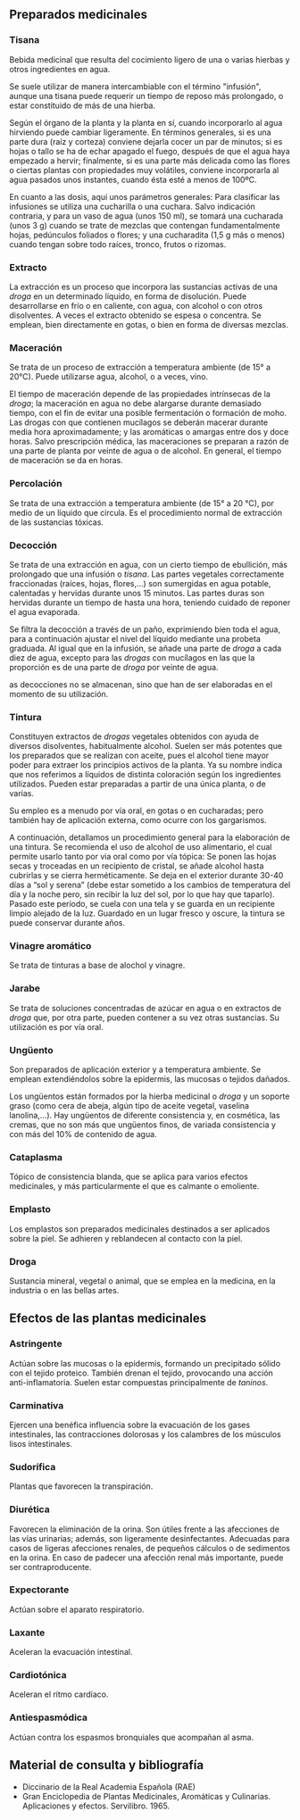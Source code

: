 ## Preparados medicinales

### Tisana
Bebida medicinal que resulta del cocimiento ligero de una o varias hierbas y otros ingredientes en agua.

Se suele utilizar de manera intercambiable con el término "infusión", aunque una tisana puede requerir un tiempo de reposo más prolongado, o estar constituido de más de una hierba.

Según el órgano de la planta y la planta en sí, cuando incorporarlo al agua hirviendo puede cambiar ligeramente. En términos generales, si es una parte dura (raíz y corteza) conviene dejarla cocer un par de minutos; si es hojas o tallo se ha de echar apagado el fuego, después de que el agua haya empezado a hervir; finalmente, si es una parte más delicada como las flores o ciertas plantas con propiedades muy volátiles, conviene incorporarla al agua pasados unos instantes, cuando ésta esté a menos de 100ºC.

En cuanto a las dosis, aquí unos parámetros generales: Para clasificar las infusiones se utiliza una cucharilla o una cuchara. Salvo indicación contraria, y para un vaso de agua (unos 150 ml), se tomará una cucharada (unos 3 g) cuando se trate de mezclas que contengan fundamentalmente hojas, pedúnculos foliados o flores; y una cucharadita (1,5 g más o menos) cuando tengan sobre todo raíces, tronco, frutos o rizomas.

### Extracto
La extracción es un proceso que incorpora las sustancias activas de una _droga_ en un determinado líquido, en forma de disolución. Puede desarrollarse en frío o en caliente, con agua, con alcohol o con otros disolventes. A veces el extracto obtenido se espesa o concentra. Se emplean, bien directamente en gotas, o bien en forma de diversas mezclas.

### Maceración
Se trata de un proceso de extracción a temperatura ambiente (de 15° a 20°C). Puede utilizarse agua, alcohol, o a veces, vino.

El tiempo de maceración depende de las propiedades intrínsecas de la _droga_; la maceración en agua no debe alargarse durante demasiado tiempo, con el fin de evitar una posible fermentación o formación de moho. Las drogas con que contienen mucílagos se deberán macerar durante media hora aproximadamente; y las aromáticas o amargas entre dos y doce horas. Salvo prescripción médica, las maceraciones se preparan a razón de una parte de planta por veinte de agua o de alcohol. En general, el tiempo de maceración se da en horas.

### Percolación
Se trata de una extracción a temperatura ambiente (de 15° a 20 °C), por medio de un líquido que circula. Es el procedimiento normal de extracción de las sustancias tóxicas.

### Decocción
Se trata de una extracción en agua, con un cierto tiempo de ebullición, más prolongado que una infusión o _tisana_. Las partes vegetales correctamente fraccionadas (raíces, hojas, flores,...) son sumergidas en agua potable, calentadas y hervidas durante unos 15 minutos. Las partes duras son hervidas durante un tiempo de hasta una hora, teniendo cuidado de reponer el agua evaporada.

Se filtra la decocción a través de un paño, exprimiendo bien toda el agua, para a continuación ajustar el nivel del líquido mediante una probeta graduada. Al igual que en la infusión, se añade una parte de _droga_ a cada diez de agua, excepto para las _drogas_ con mucílagos en las que la proporción es de una parte de _droga_ por veinte de agua.

as decocciones no se almacenan, sino que han de ser elaboradas en el momento de su utilización.

### Tintura
Constituyen extractos de _drogas_ vegetales obtenidos con ayuda de diversos disolventes, habitualmente alcohol. Suelen ser más potentes que los preparados que se realizan con aceite, pues el alcohol tiene mayor poder para extraer los principios activos de la planta. Ya su nombre indica que nos referimos a líquidos de distinta coloración según los ingredientes utilizados. Pueden estar preparadas a partir de una única planta, o de varias.

Su empleo es a menudo por vía oral, en gotas o en cucharadas; pero también hay de aplicación externa, como ocurre con los gargarismos.

A continuación, detallamos un procedimiento general para la elaboración de una tintura. Se recomienda el uso de alcohol de uso alimentario, el cual permite usarlo tanto por via oral como por vía tópica: Se ponen las hojas secas y troceadas en un recipiento de cristal, se añade alcohol hasta cubrirlas y se cierra herméticamente. Se deja en el exterior durante 30-40 días a “sol y serena” (debe estar sometido a los cambios de temperatura del día y la noche pero, sin recibir la luz del sol, por lo que hay que taparlo). Pasado este período, se cuela con una tela y se guarda en un recipiente limpio alejado de la luz. Guardado en un lugar fresco y oscure, la tintura se puede conservar durante años.

### Vinagre aromático

Se trata de tinturas a base de alochol y vinagre.

### Jarabe
Se trata de soluciones concentradas de azúcar en agua o en extractos de _droga_ que, por otra parte, pueden contener a su vez otras sustancias. Su utilización es por vía oral.

### Ungüento
Son preparados de aplicación exterior y a temperatura ambiente. Se emplean extendiéndolos sobre la epidermis, las mucosas o tejidos dañados.

Los ungüentos están formados por la hierba medicinal o _droga_ y un soporte graso (como cera de abeja, algún tipo de aceite vegetal, vaselina lanolina,...). Hay ungüentos de diferente consistencia y, en cosmética, las cremas, que no son más que ungüentos finos, de variada consistencia y con más del 10% de contenido de agua.

### Cataplasma
Tópico de consistencia blanda, que se aplica para varios efectos medicinales, y más particularmente el que es calmante o emoliente.

### Emplasto
Los emplastos son preparados medicinales destinados a ser aplicados sobre la piel. Se adhieren y reblandecen al contacto con la piel.

### Droga
Sustancia mineral, vegetal o animal, que se emplea en la medicina, en la industria o en las bellas artes.

<!--
## Sustancias activas de las plantas medicinales

### Alcaloides
Los alcaloides son compuestos nitrogenados complejos, de naturaleza básica, que provocan potentes efectos fisiológicos. Se trata, en su mayor parte, de venenos vegetales muy activos.

### Glucósidos

### Saponinas

### Taninos

### Mucílagos

### Antisépticos vegetales
Sustacias antibióticas de amplio espectro producidas por las plantas. Suelen ser inestables y volátiles.
-->

## Efectos de las plantas medicinales
### Astringente
Actúan sobre las mucosas o la epidermis, formando un precipitado sólido con el tejido proteico. También drenan el tejido, provocando una acción anti-inflamatoria. Suelen estar compuestas principalmente de _taninos_.

### Carminativa
Ejercen una benéfica influencia sobre la evacuación de los gases intestinales, las contracciones dolorosas y los calambres de los músculos lisos intestinales.

### Sudorífica
Plantas que favorecen la transpiración.

### Diurética
Favorecen la eliminación de la orina. Son útiles frente a las afecciones de las vías urinarias; además, son ligeramente desinfectantes. Adecuadas para casos de ligeras afecciones renales, de pequeños cálculos o de sedimentos en la orina. En caso de padecer una afección renal más importante, puede ser contraproducente.

### Expectorante
Actúan sobre el aparato respiratorio.

### Laxante
Aceleran la evacuación intestinal.

### Cardiotónica
Aceleran el ritmo cardíaco.

### Antiespasmódica
Actúan contra los espasmos bronquiales que acompañan al asma.

## Material de consulta y bibliografía
- Diccinario de la Real Academia Española (RAE)
- Gran Enciclopedia de Plantas Medicinales, Aromáticas y Culinarias. Aplicaciones y efectos. Servilibro. 1965.